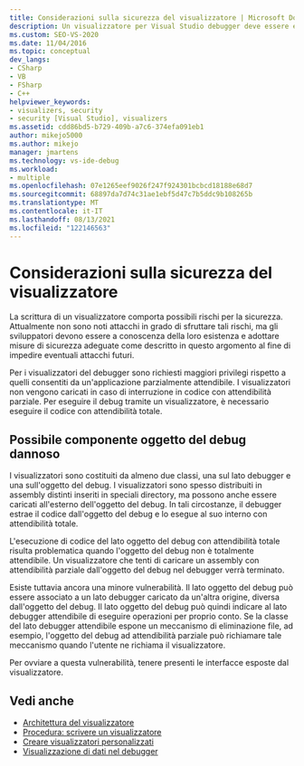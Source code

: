 ```yaml
---
title: Considerazioni sulla sicurezza del visualizzatore | Microsoft Docs
description: Un visualizzatore per Visual Studio debugger deve essere eseguito con attendibilità totale. Durante la scrittura, tenere presente le possibili minacce alla sicurezza e adottare le precauzioni appropriate.
ms.custom: SEO-VS-2020
ms.date: 11/04/2016
ms.topic: conceptual
dev_langs:
- CSharp
- VB
- FSharp
- C++
helpviewer_keywords:
- visualizers, security
- security [Visual Studio], visualizers
ms.assetid: cdd86bd5-b729-409b-a7c6-374efa091eb1
author: mikejo5000
ms.author: mikejo
manager: jmartens
ms.technology: vs-ide-debug
ms.workload:
- multiple
ms.openlocfilehash: 07e1265eef9026f247f924301bcbcd18188e68d7
ms.sourcegitcommit: 68897da7d74c31ae1ebf5d47c7b5ddc9b108265b
ms.translationtype: MT
ms.contentlocale: it-IT
ms.lasthandoff: 08/13/2021
ms.locfileid: "122146563"
---
```

# <a name="visualizer-security-considerations"></a>Considerazioni sulla sicurezza del visualizzatore
La scrittura di un visualizzatore comporta possibili rischi per la sicurezza. Attualmente non sono noti attacchi in grado di sfruttare tali rischi, ma gli sviluppatori devono essere a conoscenza della loro esistenza e adottare misure di sicurezza adeguate come descritto in questo argomento al fine di impedire eventuali attacchi futuri.

 Per i visualizzatori del debugger sono richiesti maggiori privilegi rispetto a quelli consentiti da un'applicazione parzialmente attendibile. I visualizzatori non vengono caricati in caso di interruzione in codice con attendibilità parziale. Per eseguire il debug tramite un visualizzatore, è necessario eseguire il codice con attendibilità totale.

## <a name="possible-malicious-debuggee-component"></a>Possibile componente oggetto del debug dannoso
 I visualizzatori sono costituiti da almeno due classi, una sul lato debugger e una sull'oggetto del debug. I visualizzatori sono spesso distribuiti in assembly distinti inseriti in speciali directory, ma possono anche essere caricati all'esterno dell'oggetto del debug. In tali circostanze, il debugger estrae il codice dall'oggetto del debug e lo esegue al suo interno con attendibilità totale.

 L'esecuzione di codice del lato oggetto del debug con attendibilità totale risulta problematica quando l'oggetto del debug non è totalmente attendibile. Un visualizzatore che tenti di caricare un assembly con attendibilità parziale dall'oggetto del debug nel debugger verrà terminato.

 Esiste tuttavia ancora una minore vulnerabilità. Il lato oggetto del debug può essere associato a un lato debugger caricato da un'altra origine, diversa dall'oggetto del debug. Il lato oggetto del debug può quindi indicare al lato debugger attendibile di eseguire operazioni per proprio conto. Se la classe del lato debugger attendibile espone un meccanismo di eliminazione file, ad esempio, l'oggetto del debug ad attendibilità parziale può richiamare tale meccanismo quando l'utente ne richiama il visualizzatore.

 Per ovviare a questa vulnerabilità, tenere presenti le interfacce esposte dal visualizzatore.

## <a name="see-also"></a>Vedi anche
- [Architettura del visualizzatore](../debugger/visualizer-architecture.md)
- [Procedura: scrivere un visualizzatore](create-custom-visualizers-of-data.md)
- [Creare visualizzatori personalizzati](../debugger/create-custom-visualizers-of-data.md)
- [Visualizzazione di dati nel debugger](../debugger/viewing-data-in-the-debugger.md)
